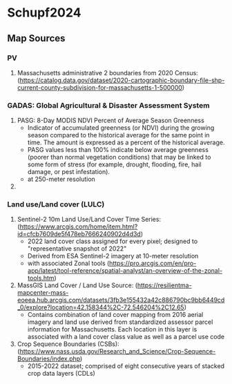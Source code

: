# Schupf2024

## Map Sources

### PV
1. Massachusetts administrative 2 boundaries from 2020 Census: (https://catalog.data.gov/dataset/2020-cartographic-boundary-file-shp-current-county-subdivision-for-massachusetts-1-500000)

### GADAS: Global Agricultural & Disaster Assessment System
1. PASG: 8-Day MODIS NDVI Percent of Average Season Greenness
   - Indicator of accumulated greenness (or NDVI) during the growing season compared to the historical average for the same point in time. The amount is expressed as a percent of the historical average.
   - PASG values less than 100% indicate below average greenness (poorer than normal vegetation conditions) that may be linked to some form of stress (for example, drought, flooding, fire, hail damage, or pest infestation).
   - at 250-meter resolution
2. 

### Land use/Land cover (LULC)
1. Sentinel-2 10m Land Use/Land Cover Time Series: (https://www.arcgis.com/home/item.html?id=cfcb7609de5f478eb7666240902d4d3d)
   - 2022 land cover class assigned for every pixel; designed to "representative snapshot of 2022"
   - Derived from ESA Sentinel-2 imagery at 10-meter resolution
   - with associated Zonal tools (https://pro.arcgis.com/en/pro-app/latest/tool-reference/spatial-analyst/an-overview-of-the-zonal-tools.htm)
2. MassGIS Land Cover / Land Use Source: (https://resilientma-mapcenter-mass-eoeea.hub.arcgis.com/datasets/3fb3e155432a42c886790bc9bb6449cd_0/explore?location=42.158344%2C-72.546204%2C12.65)
   - Contains combination of land cover mapping from 2016 aerial imagery and land use derived from standardized assessor parcel information for Massachusetts. Each location in this layer is associated with a land cover class value as well as a parcel use code
3. Crop Sequence Boundaries (CSBs): (https://www.nass.usda.gov/Research_and_Science/Crop-Sequence-Boundaries/index.php)
   - 2015-2022 dataset; comprised of eight consecutive years of stacked crop data layers (CDLs)
